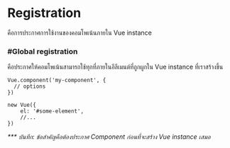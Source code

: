 # Registration

คือการประกาศการใช้งานของคอมโพเน้นภายใน Vue instance

### \#Global registration

คือประกาศให้คอมโพเน้นสามารถใช้ทุกที่ภายในอีลีเมนต์ที่ถูกผูกใน Vue instance ที่เราสร้างขึ้น

```
Vue.component('my-component', {
  // options
})
```

```
new Vue({
    el: '#some-element',
    //...
})
```

_\*\*\* บันทึก:  ข้อสำคัญคือต้องประกาศ Component ก่อนที่จะสร้าง Vue instance เสมอ_





